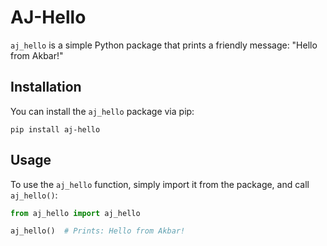 # AJ-Hello

`aj_hello` is a simple Python package that prints a friendly message: "Hello from Akbar!"

## Installation

You can install the `aj_hello` package via pip:
```
pip install aj-hello
```


## Usage

To use the `aj_hello` function, simply import it from the package, and call `aj_hello()`:

```python
from aj_hello import aj_hello

aj_hello()  # Prints: Hello from Akbar!
